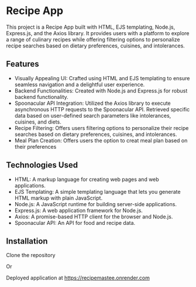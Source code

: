 # Recipe App


This project is a Recipe App built with HTML, EJS templating, Node.js, Express.js, and the Axios library. It provides users with a platform to explore a range of culinary recipes while offering filtering options to personalize recipe searches based on dietary preferences, cuisines, and intolerances.

## Features

- Visually Appealing UI: Crafted using HTML and EJS templating to ensure seamless navigation and a delightful user experience.
- Backend Functionalities: Created with Node.js and Express.js for robust backend functionality.
- Spoonacular API Integration: Utilized the Axios library to execute asynchronous HTTP requests to the Spoonacular API. Retrieved specific data based on user-defined search parameters like intolerances, cuisines, and diets.
- Recipe Filtering: Offers users filtering options to personalize their recipe searches based on dietary preferences, cuisines, and intolerances.
- Meal Plan Creation: Offers users the option to creat meal plan based on their preferences
  

## Technologies Used

- HTML: A markup language for creating web pages and web applications.
- EJS Templating: A simple templating language that lets you generate HTML markup with plain JavaScript.
- Node.js: A JavaScript runtime for building server-side applications.
- Express.js: A web application framework for Node.js.
- Axios: A promise-based HTTP client for the browser and Node.js.
- Spoonacular API: An API for food and recipe data.

## Installation
Clone the repository

Or

Deployed application at https://recipemastee.onrender.com
